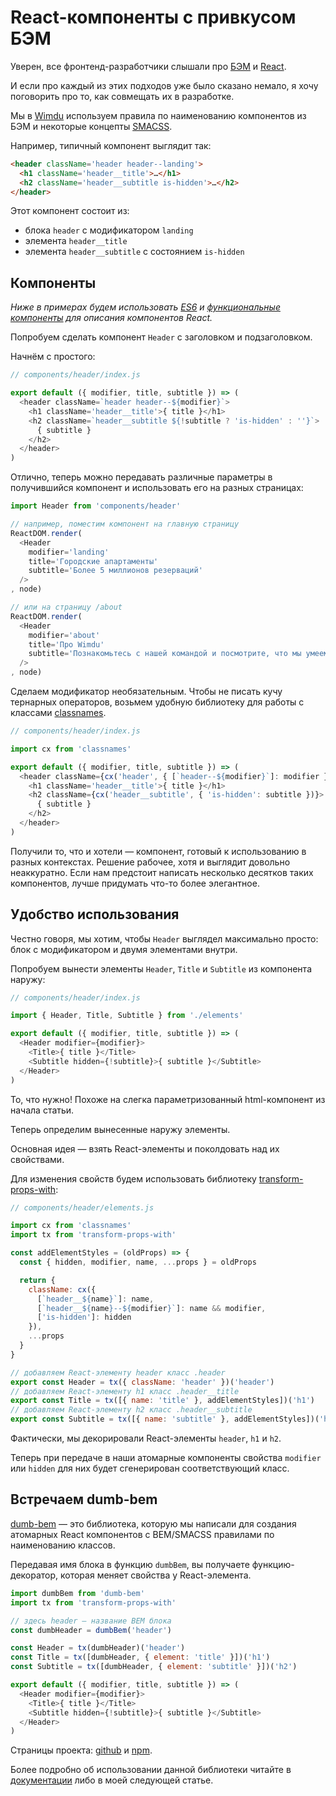 # React-компоненты с привкусом БЭМ

Уверен, все фронтенд-разработчики слышали про [БЭМ][2] и [React][3].

И если про каждый из этих подходов уже было сказано немало, я хочу поговорить про то, как совмещать их в разработке.

Мы в [Wimdu][11] используем правила по наименованию компонентов из БЭМ и некоторые концепты [SMACSS][10].

Например, типичный компонент выглядит так:
```html
<header className='header header--landing'>
  <h1 className='header__title'>…</h1>
  <h2 className='header__subtitle is-hidden'>…</h2>
</header>
```

Этот компонент состоит из:

* блока `header` с модификатором `landing`
* элемента `header__title`
* элемента `header__subtitle` с состоянием `is-hidden`


## Компоненты

*Ниже в примерах будем использовать [ES6][4] и [функциональные компоненты][5] для описания компонентов React.*

Попробуем сделать компонент `Header` с заголовком и подзаголовком.

Начнём с простого:

```js
// components/header/index.js

export default ({ modifier, title, subtitle }) => (
  <header className=`header header--${modifier}`>
    <h1 className='header__title'>{ title }</h1>
    <h2 className=`header__subtitle ${!subtitle ? 'is-hidden' : ''}`>
      { subtitle }
    </h2>
  </header>
)
```

Отлично, теперь можно передавать различные параметры в получившийся компонент и использовать его на разных страницах:

```js
import Header from 'components/header'

// например, поместим компонент на главную страницу
ReactDOM.render(
  <Header
    modifier='landing'
    title='Городские апартаменты'
    subtitle='Более 5 миллионов резерваций'
  />
, node)

// или на страницу /about
ReactDOM.render(
  <Header
    modifier='about'
    title='Про Wimdu'
    subtitle='Познакомьтесь с нашей командой и посмотрите, что мы умеем'
  />
, node)
```

Сделаем модификатор необязательным. Чтобы не писать кучу тернарных операторов, возьмем удобную библиотеку для работы с классами [classnames][6].

```js
// components/header/index.js

import cx from 'classnames'

export default ({ modifier, title, subtitle }) => (
  <header className={cx('header', { [`header--${modifier}`]: modifier })}>
    <h1 className='header__title'>{ title }</h1>
    <h2 className={cx('header__subtitle', { 'is-hidden': subtitle })}>
      { subtitle }
    </h2>
  </header>
)
```

Получили то, что и хотели — компонент, готовый к использованию в разных контекстах. Решение рабочее, хотя и выглядит довольно неаккуратно.
Если нам предстоит написать несколько десятков таких компонентов, лучше придумать что-то более элегантное.


## Удобство использования

Честно говоря, мы хотим, чтобы `Header` выглядел максимально просто: блок с модификатором и двумя элементами внутри.

Попробуем вынести элементы `Header`, `Title` и `Subtitle` из компонента наружу:

```js
// components/header/index.js

import { Header, Title, Subtitle } from './elements'

export default ({ modifier, title, subtitle }) => (
  <Header modifier={modifier}>
    <Title>{ title }</Title>
    <Subtitle hidden={!subtitle}>{ subtitle }</Subtitle>
  </Header>
)
```

То, что нужно! Похоже на слегка параметризованный html-компонент из начала статьи.

Теперь определим вынесенные наружу элементы.

Основная идея — взять React-элементы и поколдовать над их свойствами.

Для изменения свойств будем использовать библиотеку [transform-props-with][7]:

```js
// components/header/elements.js

import cx from 'classnames'
import tx from 'transform-props-with'

const addElementStyles = (oldProps) => {
  const { hidden, modifier, name, ...props } = oldProps

  return {
    className: cx({
      [`header__${name}`]: name,
      [`header__${name}--${modifier}`]: name && modifier,
      ['is-hidden']: hidden
    }),
    ...props
  }
}

// добавляем React-элементу header класс .header
export const Header = tx({ className: 'header' })('header')
// добавляем React-элементу h1 класс .header__title
export const Title = tx([{ name: 'title' }, addElementStyles])('h1')
// добавляем React-элементу h2 класс .header__subtitle
export const Subtitle = tx([{ name: 'subtitle' }, addElementStyles])('h2')
```

Фактически, мы декорировали React-элементы `header`, `h1` и `h2`.

Теперь при передаче в наши атомарные компоненты свойства `modifier` или `hidden` для них будет сгенерирован соответствующий класс.


## Встречаем dumb-bem

[dumb-bem][1] — это библиотека, которую мы написали для создания атомарных React компонентов с BEM/SMACSS правилами по наименованию классов.

Передавая имя блока в фyнкцию `dumbBem`, вы получаете функцию-декоратор, которая меняет свойства у React-элемента.

```js
import dumbBem from 'dumb-bem'
import tx from 'transform-props-with'

// здесь header — название BEM блока
const dumbHeader = dumbBem('header')

const Header = tx(dumbHeader)('header')
const Title = tx([dumbHeader, { element: 'title' }])('h1')
const Subtitle = tx([dumbHeader, { element: 'subtitle' }])('h2')

export default ({ modifier, title, subtitle }) => (
  <Header modifier={modifier}>
    <Title>{ title }</Title>
    <Subtitle hidden={!subtitle}>{ subtitle }</Subtitle>
  </Header>
)
```

Страницы проекта: [github][1] и [npm][8].

Более подробно об использовании данной библиотеки читайте в [документации][9] либо в моей следующей статье.

 [1]: https://github.com/agudulin/dumb-bem
 [2]: http://getbem.com/
 [3]: https://facebook.github.io/react/
 [4]: https://github.com/lukehoban/es6features#readme
 [5]: https://facebook.github.io/react/docs/reusable-components.html#stateless-functions
 [6]: https://www.npmjs.com/package/classnames
 [7]: https://github.com/robinpokorny/transform-props-with
 [8]: https://www.npmjs.com/package/dumb-bem
 [9]: https://github.com/agudulin/dumb-bem/blob/master/README.md
 [10]: https://smacss.com/
 [11]: http://www.wimdu.com/
